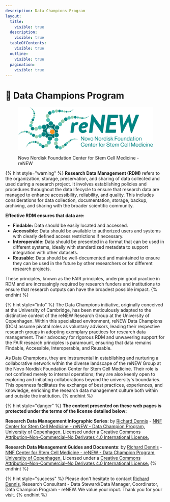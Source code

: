 ```yaml
---
description: Data Champions Program
layout:
  title:
    visible: true
  description:
    visible: true
  tableOfContents:
    visible: true
  outline:
    visible: true
  pagination:
    visible: true
---
```


# 🔴 Data Champions Program

<div data-full-width="true">

<figure><img src=".gitbook/assets/ReNEW_Logo_Tagline_FullColour_2022.png" alt=""><figcaption><p>Novo Nordisk Foundation Center for Stem Cell Medicine - reNEW</p></figcaption></figure>

</div>





{% hint style="warning" %}
**Research Data Management (RDM)** refers to the organization, storage, preservation, and sharing of data collected and used during a research project. It involves establishing policies and procedures throughout the data lifecycle to ensure that research data are managed to enhance accessibility, reliability, and quality. This includes considerations for data collection, documentation, storage, backup, archiving, and sharing with the broader scientific community.

**Effective RDM ensures that data are:**

* **Findable:** Data should be easily located and accessed.
* **Accessible:** Data should be available to authorized users and systems with clearly defined access restrictions if necessary.
* **Interoperable:** Data should be presented in a format that can be used in different systems, ideally with standardized metadata to support integration with other datasets.
* **Reusable:** Data should be well-documented and maintained to ensure they can be used in the future by other researchers or for different research projects.

These principles, known as the FAIR principles, underpin good practice in RDM and are increasingly required by research funders and institutions to ensure that research outputs can have the broadest possible impact.
{% endhint %}

{% hint style="info" %}
The Data Champions initiative, originally conceived at the University of Cambridge, has been meticulously adapted to the distinctive context of the reNEW Research Group at the University of Copenhagen. Within this specialized environment, reNEW Data Champions (DCs) assume pivotal roles as voluntary advisors, leading their respective research groups in adopting exemplary practices for research data management. Their advocacy for rigorous RDM and unwavering support for the FAIR research principles is paramount, ensuring that data remains Findable, Accessible, Interoperable, and Reusable.

As Data Champions, they are instrumental in establishing and nurturing a collaborative network within the diverse landscape of the reNEW Group at the Novo Nordisk Foundation Center for Stem Cell Medicine. Their role is not confined merely to internal operations; they are also keenly open to exploring and initiating collaborations beyond the university's boundaries. This openness facilitates the exchange of best practices, experiences, and knowledge, enriching the research data management culture both within and outside the institution.
{% endhint %}

{% hint style="danger" %}
**The content presented on these web pages is protected under the terms of the license detailed below:**

**Research Data Management Infographic Series**: by [Richard Dennis](mailto:richard.dennis@sund.ku.dk) - [NNF Center for Stem Cell Medicine - reNEW - Data Champion Program, University of Copenhagen.](https://renew.ku.dk/) Licensed under a [Creative Commons Attribution–Non-Commercial–No Derivates 4.0 International License.](https://creativecommons.org/licenses/by-nc-nd/4.0/)

**Research Data Management Guides and Documents**: by [Richard Dennis](mailto:richard.dennis@sund.ku.dk) - [NNF Center for Stem Cell Medicine - reNEW - Data Champion Program, University of Copenhagen.](https://renew.ku.dk/) Licensed under a [Creative Commons Attribution–Non-Commercial–No Derivates 4.0 International License.](https://creativecommons.org/licenses/by-nc-nd/4.0/)
{% endhint %}

{% hint style="success" %}
Please don't hesitate to contact [Richard Dennis](mailto:richard.dennis@sund.ku.dk), Research Consultant - Data Steward/Data Manager, Coordinator, Data Champion Program - reNEW. We value your input. Thank you for your visit.
{% endhint %}
